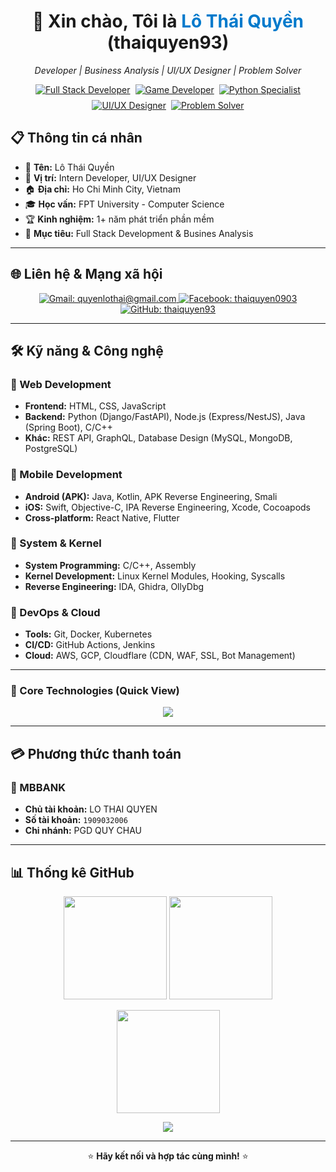 <h1 align="center">👋 Xin chào, Tôi là <span style="color:#007acc">Lô Thái Quyền</span> (thaiquyen93)</h1>
<p align="center">
  <em> Developer | Business Analysis | UI/UX Designer | Problem Solver</em>
</p>

<div align="center" style="display:flex;gap:8px;justify-content:center;flex-wrap:wrap;">
  <a href="#" title="Full Stack Developer">
    <img alt="Full Stack Developer"
         src="https://img.shields.io/badge/Full%20Stack%20Developer-6D28D9?style=for-the-badge&logo=stackshare&logoColor=FFFFFF&labelColor=2E1065">
  </a>
  <a href="#" title="Game Developer">
    <img alt="Game Developer"
         src="https://img.shields.io/badge/Game%20Developer-6D28D9?style=for-the-badge&logo=unity&logoColor=FFFFFF&labelColor=2E1065">
  </a>
  <a href="#" title="Python Specialist">
    <img alt="Python Specialist"
         src="https://img.shields.io/badge/Python%20Specialist-6D28D9?style=for-the-badge&logo=python&logoColor=FFFFFF&labelColor=2E1065">
  </a>
  <a href="#" title="UI/UX Designer">
    <img alt="UI/UX Designer"
         src="https://img.shields.io/badge/UI%2FUX%20Designer-6D28D9?style=for-the-badge&logo=figma&logoColor=FFFFFF&labelColor=2E1065">
  </a>
  <a href="#" title="Problem Solver">
    <img alt="Problem Solver"
         src="https://img.shields.io/badge/Problem%20Solver-6D28D9?style=for-the-badge&logo=codeforces&logoColor=FFFFFF&labelColor=2E1065">
  </a>
</div>


## 📋 Thông tin cá nhân
- 👤 **Tên:** Lô Thái Quyền
- 💼 **Vị trí:** Intern Developer, UI/UX Designer  
- 🏠 **Địa chỉ:** Ho Chi Minh City, Vietnam  
- 🎓 **Học vấn:** FPT University - Computer Science  
- 🏆 **Kinh nghiệm:** 1+ năm phát triển phần mềm  
- 🎯 **Mục tiêu:** Full Stack Development & Busines Analysis

---

## 🌐 Liên hệ & Mạng xã hội
<p align="center">
  <a href="mailto:quyenlothai@gmail.com" target="_blank" rel="noopener">
    <img src="https://img.shields.io/badge/Gmail-quyenlothai%40gmail.com-7C3AED?style=for-the-badge&logo=gmail&logoColor=FFFFFF&labelColor=2E1065" alt="Gmail: quyenlothai@gmail.com">
  </a>
  <a href="https://www.facebook.com/thaiquyen0903" target="_blank" rel="noopener">
    <img src="https://img.shields.io/badge/Facebook-thaiquyen0903-7C3AED?style=for-the-badge&logo=facebook&logoColor=FFFFFF&labelColor=2E1065" alt="Facebook: thaiquyen0903">
  </a>
  <a href="https://github.com/thaiquyen93" target="_blank" rel="noopener">
    <img src="https://img.shields.io/badge/GitHub-thaiquyen93-7C3AED?style=for-the-badge&logo=github&logoColor=FFFFFF&labelColor=2E1065" alt="GitHub: thaiquyen93">
  </a>
</p>


---

## 🛠️ Kỹ năng & Công nghệ

### 🔹 Web Development
- **Frontend:** HTML, CSS, JavaScript
- **Backend:** Python (Django/FastAPI), Node.js (Express/NestJS), Java (Spring Boot), C/C++  
- **Khác:** REST API, GraphQL, Database Design (MySQL, MongoDB, PostgreSQL)

### 🔹 Mobile Development
- **Android (APK):** Java, Kotlin, APK Reverse Engineering, Smali  
- **iOS:** Swift, Objective-C, IPA Reverse Engineering, Xcode, Cocoapods  
- **Cross-platform:** React Native, Flutter  

### 🔹 System & Kernel
- **System Programming:** C/C++, Assembly  
- **Kernel Development:** Linux Kernel Modules, Hooking, Syscalls  
- **Reverse Engineering:** IDA, Ghidra, OllyDbg  

### 🔹 DevOps & Cloud
- **Tools:** Git, Docker, Kubernetes  
- **CI/CD:** GitHub Actions, Jenkins  
- **Cloud:** AWS, GCP, Cloudflare (CDN, WAF, SSL, Bot Management)  

---

### 📌 Core Technologies (Quick View)

<p align="center">
  <img src="https://skillicons.dev/icons?i=html,css,js,react,nodejs,python,java,cpp,swift,kotlin,flutter,unity,unreal,linux,docker,kubernetes,git,figma" />
</p>

---

## 💳 Phương thức thanh toán

### 🏦 MBBANK  
- **Chủ tài khoản:** LO THAI QUYEN 
- **Số tài khoản:** `1909032006`  
- **Chi nhánh:** PGD QUY CHAU  

---

## 📊 Thống kê GitHub

<p align="center">
  <img src="https://github-readme-stats.vercel.app/api?username=thaiquyen93&show_icons=true&theme=radical" height="165"/>
  <img src="https://github-readme-stats.vercel.app/api/top-langs/?username=thaiquyen93&layout=compact&theme=radical" height="165"/>
</p>

<p align="center">
  <img src="https://github-readme-streak-stats.herokuapp.com?user=thaiquyen93&theme=radical&hide_border=true" height="165"/>
</p>

<p align="center">
  <img src="https://github-profile-trophy.vercel.app/?username=thaiquyen93&theme=radical&row=1&column=6&margin-w=10&margin-h=10" />
</p>

---

<p align="center">⭐ <b>Hãy kết nối và hợp tác cùng mình!</b> ⭐</p>

